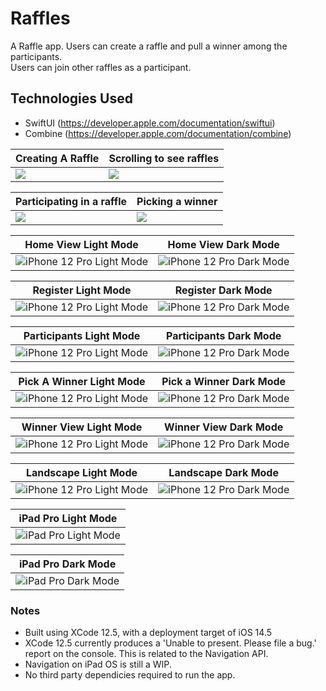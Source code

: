 # Raffles
A Raffle app. 
Users can create a raffle and pull a winner among the participants.  
Users can join other raffles as a participant.


## Technologies Used
* SwiftUI (https://developer.apple.com/documentation/swiftui)
* Combine (https://developer.apple.com/documentation/combine)

| Creating A Raffle | Scrolling to see raffles |
| --- | --- |
| ![](Videos/raffle.gif) | ![](Videos/scrolling.gif) |


| Participating in a raffle | Picking a winner |
| --- | --- |
| ![](Videos/register.gif) | ![](Videos/winner.gif) |

| Home View Light Mode | Home View Dark Mode |
| --- | --- |
| ![iPhone 12 Pro Light Mode](Images/HomeViewLight.png) | ![iPhone 12 Pro Dark Mode](Images/HomeViewDark.png) |

| Register Light Mode | Register Dark Mode |
| --- | --- |
| ![iPhone 12 Pro Light Mode](Images/RegisterLight.png) | ![iPhone 12 Pro Dark Mode](Images/RegisterDark.png) |

| Participants Light Mode | Participants Dark Mode |
| --- | --- |
| ![iPhone 12 Pro Light Mode](Images/ParticipantsLight.png) | ![iPhone 12 Pro Dark Mode](Images/ParticipantsDark.png) |

| Pick A Winner Light Mode | Pick a Winner Dark Mode |
| --- | --- |
| ![iPhone 12 Pro Light Mode](Images/PickAWinnerLight.png) | ![iPhone 12 Pro Dark Mode](Images/PickAWinnerViewDark.png) |

| Winner View Light Mode | Winner View Dark Mode |
| --- | --- |
| ![iPhone 12 Pro Light Mode](Images/WinnerLight.png) | ![iPhone 12 Pro Dark Mode](Images/WinnerDark.png) |

| Landscape Light Mode | Landscape Dark Mode
| --- | --- |
| ![iPhone 12 Pro Light Mode](Images/LandscapeLight.png) | ![iPhone 12 Pro Dark Mode](Images/LandscapeDark.png) |

| iPad Pro Light Mode | 
| --- | 
| ![iPad Pro Light Mode](Images/iPadLight.png) | 

|iPad Pro Dark Mode|
| --- | 
| ![iPad Pro Dark Mode](Images/iPadDark.png) |

### Notes
* Built using XCode 12.5, with a deployment target of iOS 14.5
* XCode 12.5 currently produces a 'Unable to present. Please file a bug.' report on the console.  This is related to the Navigation API.
* Navigation on iPad OS is still a WIP.
* No third party dependicies required to run the app.
